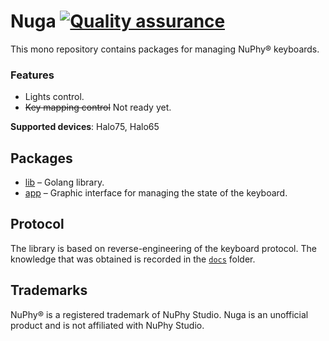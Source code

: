 # Nuga [![Quality assurance](https://github.com/mishamyrt/Nuga/actions/workflows/quality-assurance.yaml/badge.svg)](https://github.com/mishamyrt/Nuga/actions/workflows/quality-assurance.yaml)

This mono repository contains packages for managing NuPhy® keyboards.

### Features

* Lights control.
* ~~Key mapping control~~ Not ready yet. 

**Supported devices**: Halo75, Halo65

## Packages

* [lib](./lib/) – Golang library.
* [app](./app/) – Graphic interface for managing the state of the keyboard.

## Protocol

The library is based on reverse-engineering of the keyboard protocol. The knowledge that was obtained is recorded in the [`docs`](./docs/) folder.

## Trademarks

NuPhy® is a registered trademark of NuPhy Studio. Nuga is an unofficial product and is not affiliated with NuPhy Studio.
